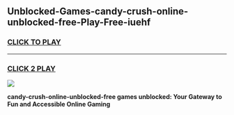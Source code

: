 
## Unblocked-Games-candy-crush-online-unblocked-free-Play-Free-iuehf
<h3>
<a href="https://premium76.site?title=candy-crush-online-unblocked-free&ref=18A1">CLICK TO PLAY</a></h3>
<hr>

<h3>
<a href="https://premium76.site?title=candy-crush-online-unblocked-free&ref=18A1">CLICK 2 PLAY</a>
  
</h3>

<a href="https://premium76.site?title=candy-crush-online-unblocked-free&ref=18A1"><img src="https://clearcache.store/games.png"></a>


**candy-crush-online-unblocked-free games unblocked: Your Gateway to Fun and Accessible Online Gaming**
